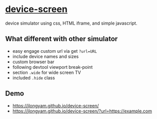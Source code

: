 # [device-screen](https://github.com/jlongyam/device-screen)

device simulator using css, HTML iframe, and simple javascript.

## What different with other simulator

- easy engage custom url via get `?url=URL`
- include device names and sizes
- custom browser bar
- following devtool viewport break-point
- section `.wide` for wide screen TV 
- included `.hide` class

## Demo

- https://jlongyam.github.io/device-screen/
- https://jlongyam.github.io/device-screen/?url=https://example.com